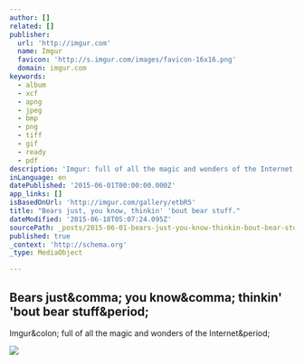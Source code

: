 ```yaml
---
author: []
related: []
publisher:
  url: 'http://imgur.com'
  name: Imgur
  favicon: 'http://s.imgur.com/images/favicon-16x16.png'
  domain: imgur.com
keywords:
  - album
  - xcf
  - apng
  - jpeg
  - bmp
  - png
  - tiff
  - gif
  - ready
  - pdf
description: 'Imgur: full of all the magic and wonders of the Internet.'
inLanguage: en
datePublished: '2015-06-01T00:00:00.000Z'
app_links: []
isBasedOnUrl: 'http://imgur.com/gallery/etbR5'
title: "Bears just, you know, thinkin' 'bout bear stuff."
dateModified: '2015-06-18T05:07:24.095Z'
sourcePath: _posts/2015-06-01-bears-just-you-know-thinkin-bout-bear-stuff.md
published: true
_context: 'http://schema.org'
_type: MediaObject

---
```

<article style=""><h1>Bears just&amp;comma; you know&amp;comma; thinkin' 'bout bear stuff&amp;period;</h1><p>Imgur&amp;colon; full of all the magic and wonders of the Internet&amp;period;</p><img src="http://i.imgur.com/UoRbufZ.jpg?fb" /></article>
